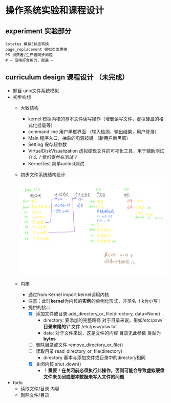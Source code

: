 # 操作系统实验和课程设计

## experiment 实验部分
    5states 模拟5状态转换
    page_replacement 模拟页面置换
    PS 消费者/生产者同步问题
    # ~ 没啥好食用的，就酱 ~
  
## curriculum design 课程设计 （未完成）
  - 题目 unix文件系统模拟
  - 初步构想
    - 大致结构
        - kernel 模拟内核的基本文件读写操作（增删读写文件，虚拟硬盘的格式化挂载等）
        - command line 用户黑框界面 （输入检测，输出结果，用户登录）
        - Main 程序入口，抽象的电源按键 （新用户新黑窗）
        - Setting 保存超参数
        - VirtualDiskVisualization 虚拟硬盘文件的可视化工具，用于辅助测试 *什么？我们竟然有测试？*
        - KernelTest 简单unitest测试
        
    - 初步文件系统结构设计
          ![Image text](./miscellaneous/文件系统结构.png)
          
    - 内核
        - 通过from Kernel import kernel调用内核
        - 注意：此时**kernel**为内核的**实例**的单例化形式，非类名  ！k为小写！
        - 提供的接口
            - [x] 添加文件或目录 add_directory_or_file(directory, data=None)
                - directory: 要添加的完整路径 对于目录来说，形如/etc/psw/ **目录末尾的‘/’** 文件 /etc/psw/psw.txt
                - data: 对于文件来说，这是文件的内容 目录无此参数 类型为**bytes**
            - [ ] 删除目录或文件 remove_directory_or_file()
            - [ ] 读取目录 read_directory_or_file(directory)
                - directory 基本与添加文件或目录中的directory相同
            - [x] 关闭内核 shut_down()
                - **！重要！在关闭前必须执行此操作，否则可能会导致虚拟硬盘文件未关闭或缓冲数据未写入文件的问题**
  - todo
    - 读取文件/目录 内容
    - 删除文件/目录